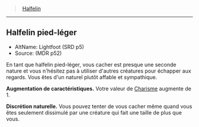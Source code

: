 ﻿---
!SubRaceItem
ParentRaceId: hd_halfling.md
FullName: Halfelin - Halfelin pied-léger
CharismaBonus: 1
AbilityScoreIncrease: Votre valeur de [Charisme](hd_abilities_charisma.md) augmente de 1.
Id: halfling_hd.md#halfelin-pied-léger
ParentLink: halfling_hd.md#halfelin
Name: Halfelin pied-léger
ParentName: Halfelin
NameLevel: 2
AltName: Lightfoot (SRD p5)
Source: (MDR p52)
Attributes:
  Name: Halfelin pied-léger
  Markdown: >+
    ## <!--Name-->Halfelin pied-léger<!--/Name-->


    - AltName: <!--AltName-->Lightfoot (SRD p5)<!--/AltName-->

    - Source: <!--Source-->(MDR p52)<!--/Source-->


    En tant que halfelin pied-léger, vous cacher est presque une seconde nature et vous n'hésitez pas à utiliser d'autres créatures pour échapper aux regards. Vous êtes d'un naturel plutôt affable et sympathique.


    **Augmentation de caractéristiques.** <!--AbilityScoreIncrease-->Votre valeur de [Charisme](hd_abilities_charisma.md) augmente de 1.<!--/AbilityScoreIncrease-->


    **<!--NaturallyStealthyKey-->Discrétion naturelle<!--/NaturallyStealthyKey-->.** <!--NaturallyStealthyValue-->Vous pouvez tenter de vous cacher même quand vous êtes seulement dissimulé par une créature qui fait une taille de plus que vous.<!--/NaturallyStealthyValue-->

  AltName: Lightfoot (SRD p5)
  Source: (MDR p52)
  Description: >+
    En tant que halfelin pied-léger, vous cacher est presque une seconde nature et vous n'hésitez pas à utiliser d'autres créatures pour échapper aux regards. Vous êtes d'un naturel plutôt affable et sympathique.

  AbilityScoreIncrease: Votre valeur de [Charisme](hd_abilities_charisma.md) augmente de 1.
  NaturallyStealthyKey: Discrétion naturelle
  NaturallyStealthyValue: Vous pouvez tenter de vous cacher même quand vous êtes seulement dissimulé par une créature qui fait une taille de plus que vous.
AttributesDictionary: >+
  Name: Halfelin pied-léger

  Markdown: >+

    ## <!--Name-->Halfelin pied-léger<!--/Name-->





    - AltName: <!--AltName-->Lightfoot (SRD p5)<!--/AltName-->



    - Source: <!--Source-->(MDR p52)<!--/Source-->





    En tant que halfelin pied-léger, vous cacher est presque une seconde nature et vous n'hésitez pas à utiliser d'autres créatures pour échapper aux regards. Vous êtes d'un naturel plutôt affable et sympathique.





    **Augmentation de caractéristiques.** <!--AbilityScoreIncrease-->Votre valeur de [Charisme](hd_abilities_charisma.md) augmente de 1.<!--/AbilityScoreIncrease-->





    **<!--NaturallyStealthyKey-->Discrétion naturelle<!--/NaturallyStealthyKey-->.** <!--NaturallyStealthyValue-->Vous pouvez tenter de vous cacher même quand vous êtes seulement dissimulé par une créature qui fait une taille de plus que vous.<!--/NaturallyStealthyValue-->



  AltName: Lightfoot (SRD p5)

  Source: (MDR p52)

  Description: >+

    En tant que halfelin pied-léger, vous cacher est presque une seconde nature et vous n'hésitez pas à utiliser d'autres créatures pour échapper aux regards. Vous êtes d'un naturel plutôt affable et sympathique.



  AbilityScoreIncrease: Votre valeur de [Charisme](hd_abilities_charisma.md) augmente de 1.

  NaturallyStealthyKey: Discrétion naturelle

  NaturallyStealthyValue: Vous pouvez tenter de vous cacher même quand vous êtes seulement dissimulé par une créature qui fait une taille de plus que vous.

Description: >+
  En tant que halfelin pied-léger, vous cacher est presque une seconde nature et vous n'hésitez pas à utiliser d'autres créatures pour échapper aux regards. Vous êtes d'un naturel plutôt affable et sympathique.

---
> [Halfelin](hd_halfling.md)

---

## Halfelin pied-léger

- AltName: Lightfoot (SRD p5)
- Source: (MDR p52)

En tant que halfelin pied-léger, vous cacher est presque une seconde nature et vous n'hésitez pas à utiliser d'autres créatures pour échapper aux regards. Vous êtes d'un naturel plutôt affable et sympathique.

**Augmentation de caractéristiques.** Votre valeur de [Charisme](hd_abilities_charisma.md) augmente de 1.

**Discrétion naturelle.** Vous pouvez tenter de vous cacher même quand vous êtes seulement dissimulé par une créature qui fait une taille de plus que vous.


